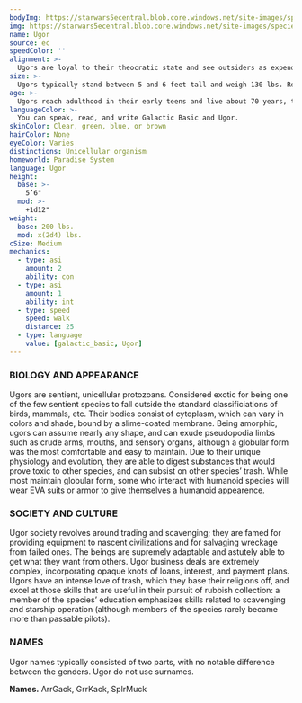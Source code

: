 ```yaml
---
bodyImg: https://starwars5ecentral.blob.core.windows.net/site-images/species/species_Ugor.png
img: https://starwars5ecentral.blob.core.windows.net/site-images/species/species_Ugor.png
name: Ugor
source: ec
speedColor: ''
alignment: >-
  Ugors are loyal to their theocratic state and see outsiders as expendable. Many follow a Lawful Balanced alignment, though there are exceptions.
size: >-
  Ugors typically stand between 5 and 6 feet tall and weigh 130 lbs. Regardless of your position in that range, your size is Medium.
age: >-
  Ugors reach adulthood in their early teens and live about 70 years, though some live to be over 100.
languageColor: >-
  You can speak, read, and write Galactic Basic and Ugor. 
skinColor: Clear, green, blue, or brown
hairColor: None
eyeColor: Varies
distinctions: Unicellular organism
homeworld: Paradise System
language: Ugor
height:
  base: >-
    5’6"
  mod: >-
    +1d12"
weight:
  base: 200 lbs.
  mod: x(2d4) lbs.
cSize: Medium
mechanics:
  - type: asi
    amount: 2
    ability: con
  - type: asi
    amount: 1
    ability: int
  - type: speed
    speed: walk
    distance: 25
  - type: language
    value: [galactic_basic, Ugor]
---
```

### BIOLOGY AND APPEARANCE
Ugors are sentient, unicellular protozoans. Considered exotic for being one of the few sentient species to fall outside the standard classificiations of birds, mammals, etc. Their bodies consist of cytoplasm, which can vary in colors and shade, bound by a slime-coated membrane. Being amorphic, ugors can assume nearly any shape, and can exude pseudopodia limbs such as crude arms, mouths, and sensory organs, although a globular form was the most comfortable and easy to maintain. Due to their unique physiology and evolution, they are able to digest substances that would prove toxic to other species, and can subsist on other species’ trash. While most maintain globular form, some who interact with humanoid species will wear EVA suits or armor to give themselves a humanoid appearence.

### SOCIETY AND CULTURE
Ugor society revolves around trading and scavenging; they are famed for providing equipment to nascent civilizations and for salvaging wreckage from failed ones. The beings are supremely adaptable and astutely able to get what they want from others. Ugor business deals are extremely complex, incorporating opaque knots of loans, interest, and payment plans. Ugors have an intense love of trash, which they base their religions off, and excel at those skills that are useful in their pursuit of rubbish collection: a member of the species’ education emphasizes skills related to scavenging and starship operation (although members of the species rarely became more than passable pilots).

### NAMES
Ugor names typically consisted of two parts, with no notable difference between the genders. Ugor do not use surnames.

__Names.__ ArrGack, GrrKack, SplrMuck



    